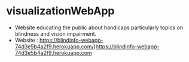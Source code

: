 # visualizationWebApp
- Website educating the public about handicaps particularly topics on blindness and vision impairment.
- Website : https://blindinfo-webapp-74d3e5b4a2f9.herokuapp.com/)https://blindinfo-webapp-74d3e5b4a2f9.herokuapp.com
